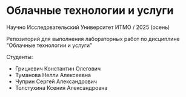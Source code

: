 # Облачные технологии и услуги
Научно Исследовательский Университет ИТМО / 2025 (осень)

Репозиторий для выполнения лабораторных работ по дисциплине "Облачные технологии и услуги"

Студенты:
- Грицкевич Константин Олегович
- Туманова Нелли Алексеевна
- Чуприн Сергей Александрович
- Толстухина Ксения Александровна
